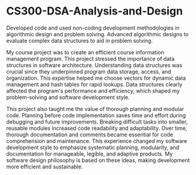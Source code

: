 # CS300-DSA-Analysis-and-Design
Developed code and used non-coding development methodologies in algorithmic design and problem solving. Advanced algorithmic designs to evaluate complex data structures to aid in problem solving.

My course project was to create an efficient course information management program. This project stressed the importance of data structures in software architecture. 
Understanding data structures was crucial since they underpinned program data storage, access, and organization. This expertise helped me choose vectors for dynamic data management and hash tables for rapid lookups. 
Data structures clearly affected the program's performance and efficiency, which shaped my problem-solving and software development style.

This project also taught me the value of thorough planning and modular code. Planning before code implementation saves time and effort during debugging and future improvements. 
Breaking difficult tasks into smaller, reusable modules increased code readability and adaptability. Over time, thorough documentation and comments became essential for code comprehension and maintenance. 
This experience changed my software development style to emphasize systematic planning, modularity, and documentation for manageable, legible, and adaptive products. 
My software design philosophy is based on these ideas, making development more efficient and sustainable.
